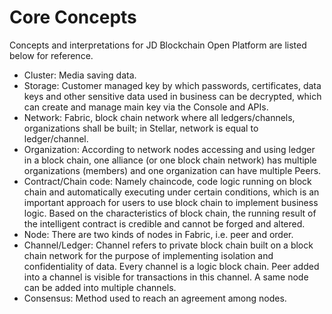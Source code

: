 # Core Concepts

Concepts and interpretations for JD Blockchain Open Platform are listed below for reference.
- Cluster: Media saving data.
- Storage: Customer managed key by which passwords, certificates, data keys and other sensitive data used in business can be decrypted, which can create and manage main key via the Console and APIs.
- Network: Fabric, block chain network where all ledgers/channels, organizations shall be built; in Stellar, network is equal to ledger/channel.
- Organization: According to network nodes accessing and using ledger in a block chain, one alliance (or one block chain network) has multiple organizations (members) and one organization can have multiple Peers.
- Contract/Chain code: Namely chaincode, code logic running on block chain and automatically executing under certain conditions, which is an important approach for users to use block chain to implement business logic. Based on the characteristics of block chain, the running result of the intelligent contract is credible and cannot be forged and altered.
- Node: There are two kinds of nodes in Fabric, i.e. peer and order.
- Channel/Ledger: Channel refers to private block chain built on a block chain network for the purpose of implementing isolation and confidentiality of data. Every channel is a logic block chain. Peer added into a channel is visible for transactions in this channel. A same node can be added into multiple channels.
- Consensus: Method used to reach an agreement among nodes.
